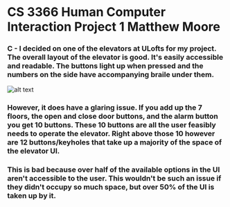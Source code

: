 # CS 3366 Human Computer Interaction Project 1 Matthew Moore

### C - I decided on one of the elevators at ULofts for my project. The overall layout of the elevator is good. It's easily accessible and readable. The buttons light up when pressed and the numbers on the side have accompanying braile under them.
![alt text](https://github.com/matthewmoore23/matthewmoore23.github.io/blob/main/elev1.jpg?raw=true)
### However, it does have a glaring issue. If you add up the 7 floors, the open and close door buttons, and the alarm button you get 10 buttons. These 10 buttons are all the user feasibly needs to operate the elevator. Right above those 10 however are 12 buttons/keyholes that take up a majority of the space of the elevator UI.
### This is bad because over half of the available options in the UI aren't accessible to the user. This wouldn't be such an issue if they didn't occupy so much space, but over 50% of the UI is taken up by it.



<!--
**matthewmoore23/matthewmoore23** is a ✨ _special_ ✨ repository because its `README.md` (this file) appears on your GitHub profile.

Here are some ideas to get you started:

- 🔭 I’m currently working on ...
- 🌱 I’m currently learning ...
- 👯 I’m looking to collaborate on ...
- 🤔 I’m looking for help with ...
- 💬 Ask me about ...
- 📫 How to reach me: ...
- 😄 Pronouns: ...
- ⚡ Fun fact: ...
-->
